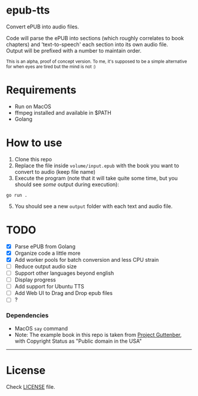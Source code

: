 # epub-tts

Convert ePUB into audio files.

Code will parse the ePUB into sections (which roughly correlates to book chapters) and 'text-to-speech' each section into its own audio file.<br>Output will be prefixed with a number to maintain order.

<sub>
This is an alpha, proof of concept version.
To me, it's supposed to be a simple alternative for when eyes are tired but the mind is not :)
</sub>

<br>

# Requirements
 - Run on MacOS
 - ffmpeg installed and available in $PATH
 - Golang

# How to use
 1. Clone this repo
 2. Replace the file inside `volume/input.epub` with the book you want to convert to audio (keep file name)
 3. Execute the program (note that it will take quite some time, but you should see _some_ output during execution):
```
go run .
```
 5. You should see a new `output` folder with each text and audio file.

# TODO
 - [x] Parse ePUB from Golang
 - [x] Organize code a little more
 - [x] Add worker pools for batch conversion and less CPU strain
 - [ ] Reduce output audio size
 - [ ] Support other languages beyond english
 - [ ] Display progress
 - [ ] Add support for Ubuntu TTS
 - [ ] Add Web UI to Drag and Drop epub files
 - [ ] ?

### Dependencies
 - MacOS `say` command
 - Note: The example book in this repo is taken from [Project Guttenber](https://www.gutenberg.org/about/), with Copyright Status as "Public domain in the USA"
<hr>

# License
Check [LICENSE](https://github.com/rafael1mc/epub-tts/blob/main/LICENSE) file.